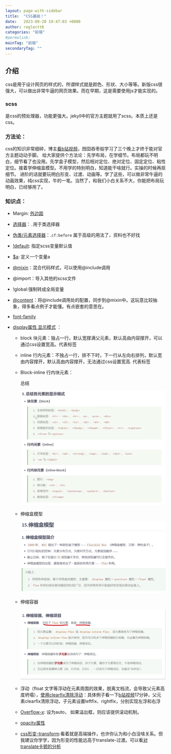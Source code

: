 ```yaml
---
layout: page-with-sidebar
title:  "CSS基础！"
date:   2023-09-20 19:47:03 +0800
author: reglectt6
categories: "前端"
#permalink: 
mainTag: "前端"
secondaryTag: ""
---
```


## 介绍

css是用于设计网页的样式的，所谓样式就是颜色、形状、大小等等。新版css很强大，可以做出非常牛逼的网页效果。而在早期，这是需要使用js才能实现的。

### scss
是css的预处理器，功能更强大。jekyll中的官方主题就用了scss。本质上还是css。


### 方法论：
css的知识非常细碎，博主[看b站视频](https://www.bilibili.com/video/BV1p84y1P7Z5?p=1&vd_source=071e91b448cc575bb2206174edc54928)，囫囵吞枣般学习了三个晚上才终于能对官方主题动动手脚。
给大家提供个方法论：先学布局，在学细节。布局都玩不明白，细节看了也没用。先学盒子模型，然后相对定位、绝对定位、固定定位、粘性定位。接着学伸缩盒模型。不用学的特别明白，知道能干啥就行。实操的时候再抠细节。
进阶的话就要玩明白形变、过渡、动画等。学了这些，可以做非常牛逼的动画效果，纯css实现，牛的一笔。当然了，和我们小白关系不大，你能把布局玩明白，已经够用了。

### 知识点：

- Margin: [外边距](https://zhuanlan.zhihu.com/p/75920564)

- [选择器](https://www.w3school.com.cn/css/css_selectors.asp)：`.`用于类选择器

- [伪类/元素选择器](https://blog.csdn.net/weixin_35753291/article/details/129614124)：.`cf:before` 属于高级的用法了，资料也不好找

- [!default](https://blog.csdn.net/QDY5945/article/details/102211495): 指定scss变量默认值

- [$a](https://www.bilibili.com/video/BV1Ci4y1d74K?p=6&vd_source=071e91b448cc575bb2206174edc54928): 定义一个变量a

- [@mixin](https://blog.csdn.net/feiying0canglang/article/details/125937808)：混合代码样式，可以使用@include调用

- @import：导入其他的scss文件

- !global:强制转成全局变量

- [@content](https://blog.csdn.net/hide_in_darkness/article/details/107543887)：将@include调用处的配置，同步到@mixin中。这玩意比较抽象，得多看点例子才能懂。有点嵌套的意思在。

- [font-family](https://blog.csdn.net/Merciful_Lion/article/details/123310499)

- [display属性 显示模式](https://www.bilibili.com/video/BV1p84y1P7Z5?p=114&vd_source=071e91b448cc575bb2206174edc54928) ：

    - block 块元素：独占一行，默认宽撑满父元素，默认高由内容撑开，可以通过css设置宽高。代表标签  <div>

    - inline 行内元素：不独占一行，排不下时，下一行从左向右排列，默认宽由内容撑开，默认高由内容撑开，无法通过css设置宽高. 代表标签 <span>

    - Block-inline 行内块元素：

      总结

      ![image-20230908192611586](/assets/images/2023-09-26-CSS知识点/image-20230908192611586.png)

    - 伸缩盒模型

      ![image-20230908195728721](/assets/images/2023-09-26-CSS知识点/image-20230908195728721.png)

    - 伸缩容器

      ![image-20230908200739448](/assets/images/2023-09-26-CSS知识点/image-20230908200739448.png)

    - 浮动（float 文字等浮动在元素周围的效果，脱离文档流，会导致父元素高度坍塌），[使用clearfix清除浮动](https://blog.csdn.net/weixin_41041379/article/details/81871980)：具体例子看一下[b站视频](https://www.bilibili.com/video/BV1p84y1P7Z5?p=149&vd_source=071e91b448cc575bb2206174edc54928)17分钟，父元素clearfix清除浮动，子元素设置leftfix、rightfix，分别实现左浮和右浮

    - [Overflow-x](https://www.runoob.com/cssref/css3-pr-overflow-x.html): 设为auto， 如果溢出框，则应该提供滚动机制。

    - [opacity属性](https://10.1pxeye.com/css-opacity/)
    - [css形变-transform](https://blog.csdn.net/chunxiaqiudong5/article/details/104049484):看着就是高端操作，也许你认为和小白没啥关系。但我建议你学学，因为形变的性能远高于translate-过渡。可以看[对translate卡顿的分析](https://blog.csdn.net/weixin_45689946/article/details/122167495)
